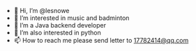 - 👋 Hi, I’m @lesnowe
- 👀 I’m interested in music and badminton
- 🌱 I’m a Java backend developer
- 💞️ I’m also interested in python
- 📫 How to reach me please send letter to 17782414@qq.com
<!---
lesnowe/lesnowe is a ✨ special ✨ repository because its `README.md` (this file) appears on your GitHub profile.
You can click the Preview link to take a look at your changes.
--->
